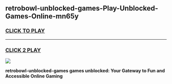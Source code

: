 
## retrobowl-unblocked-games-Play-Unblocked-Games-Online-mn65y
<h3>
<a href="https://premium76.site?title=retrobowl-unblocked-games&ref=24A">CLICK TO PLAY</a></h3>
<hr>

<h3>
<a href="https://premium76.site?title=retrobowl-unblocked-games&ref=24A">CLICK 2 PLAY</a>
  
</h3>

<a href="https://premium76.site?title=retrobowl-unblocked-games&ref=24A"><img src="https://clearcache.store/games.png"></a>


**retrobowl-unblocked-games games unblocked: Your Gateway to Fun and Accessible Online Gaming**

